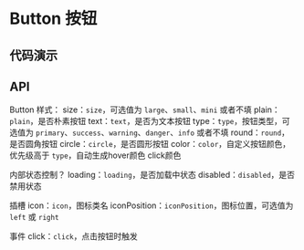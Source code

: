 # Button 按钮



## 代码演示



<demo vue="../demo/button/basic.vue" />

<demo vue="../demo/button/advance.vue" />

<demo vue="../demo/button/icon-btn.vue" />

## API

Button 样式：
size：`size`，可选值为 `large`、`small`、`mini` 或者不填
plain：`plain`，是否朴素按钮
text：`text`，是否为文本按钮
type：`type`，按钮类型，可选值为 `primary`、`success`、`warning`、`danger`、`info` 或者不填
round：`round`，是否圆角按钮
circle：`circle`，是否圆形按钮
color：`color`，自定义按钮颜色，优先级高于 `type`，自动生成hover颜色 click颜色

内部状态控制？
loading：`loading`，是否加载中状态
disabled：`disabled`，是否禁用状态

插槽
icon：`icon`，图标类名
iconPosition：`iconPosition`，图标位置，可选值为 `left` 或 `right`

事件
click：`click`，点击按钮时触发

